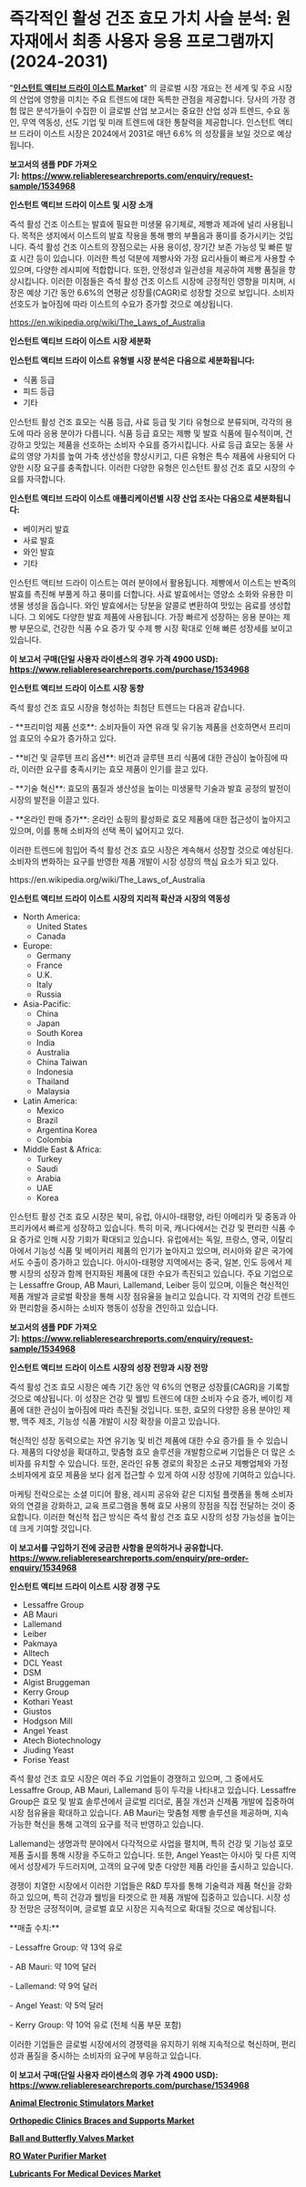 <p><h1>즉각적인 활성 건조 효모 가치 사슬 분석: 원자재에서 최종 사용자 응용 프로그램까지 (2024-2031)</h1></p><p>"<strong><a href="https://www.reliableresearchreports.com/instant-active-dry-yeast-r1534968?utm_campaign=105&utm_medium=7&utm_source=Github&utm_content=ia&utm_term=16102024&utm_id=instant-active-dry-yeast">인스턴트 액티브 드라이 이스트 Market</a></strong>" 의 글로벌 시장 개요는 전 세계 및 주요 시장의 산업에 영향을 미치는 주요 트렌드에 대한 독특한 관점을 제공합니다. 당사의 가장 경험 많은 분석가들이 수집한 이 글로벌 산업 보고서는 중요한 산업 성과 트렌드, 수요 동인, 무역 역동성, 선도 기업 및 미래 트렌드에 대한 통찰력을 제공합니다. 인스턴트 액티브 드라이 이스트 시장은 2024에서 2031로 매년 6.6% 의 성장률을 보일 것으로 예상됩니다.</p>
<p><strong>보고서의 샘플 PDF 가져오기:&nbsp;<a href="https://www.reliableresearchreports.com/enquiry/request-sample/1534968?utm_campaign=105&utm_medium=7&utm_source=Github&utm_content=ia&utm_term=16102024&utm_id=instant-active-dry-yeast">https://www.reliableresearchreports.com/enquiry/request-sample/1534968</a></strong></p>
<p><strong>인스턴트 액티브 드라이 이스트 및 시장 소개</strong></p>
<p><p>즉석 활성 건조 이스트는 발효에 필요한 미생물 유기체로, 제빵과 제과에 널리 사용됩니다. 목적은 생지에서 이스트의 발효 작용을 통해 빵의 부풀음과 풍미를 증가시키는 것입니다. 즉석 활성 건조 이스트의 장점으로는 사용 용이성, 장기간 보존 가능성 및 빠른 발효 시간 등이 있습니다. 이러한 특성 덕분에 제빵사와 가정 요리사들이 빠르게 사용할 수 있으며, 다양한 레시피에 적합합니다. 또한, 안정성과 일관성을 제공하여 제빵 품질을 향상시킵니다. 이러한 이점들은 즉석 활성 건조 이스트 시장에 긍정적인 영향을 미치며, 시장은 예상 기간 동안 6.6%의 연평균 성장률(CAGR)로 성장할 것으로 보입니다. 소비자 선호도가 높아짐에 따라 이스트의 수요가 증가할 것으로 예상됩니다.</p></p>
<p><a href="https://en.wikipedia.org/wiki/The_Laws_of_Australia?utm_campaign=105&utm_medium=7&utm_source=Github&utm_content=ia&utm_term=16102024&utm_id=instant-active-dry-yeast">https://en.wikipedia.org/wiki/The_Laws_of_Australia</a></p>
<p><strong>인스턴트 액티브 드라이 이스트 시장 세분화</strong></p>
<p><strong>인스턴트 액티브 드라이 이스트 유형별 시장 분석은 다음으로 세분화됩니다:</strong></p>
<p><ul><li>식품 등급</li><li>피드 등급</li><li>기타</li></ul></p>
<p><p>인스턴트 활성 건조 효모는 식품 등급, 사료 등급 및 기타 유형으로 분류되며, 각각의 용도에 따라 응용 분야가 다릅니다. 식품 등급 효모는 제빵 및 발효 식품에 필수적이며, 건강하고 맛있는 제품을 선호하는 소비자 수요를 증가시킵니다. 사료 등급 효모는 동물 사료의 영양 가치를 높여 가축 생산성을 향상시키고, 다른 유형은 특수 제품에 사용되어 다양한 시장 요구를 충족합니다. 이러한 다양한 유형은 인스턴트 활성 건조 효모 시장의 수요를 자극합니다.</p></p>
<p><strong>인스턴트 액티브 드라이 이스트 애플리케이션별 시장 산업 조사는 다음으로 세분화됩니다:</strong></p>
<p><ul><li>베이커리 발효</li><li>사료 발효</li><li>와인 발효</li><li>기타</li></ul></p>
<p><p>인스턴트 액티브 드라이 이스트는 여러 분야에서 활용됩니다. 제빵에서 이스트는 반죽의 발효를 촉진해 부풀게 하고 풍미를 더합니다. 사료 발효에서는 영양소 소화와 유용한 미생물 생성을 돕습니다. 와인 발효에서는 당분을 알콜로 변환하여 맛있는 음료를 생성합니다. 그 외에도 다양한 발효 제품에 사용됩니다. 가장 빠르게 성장하는 응용 분야는 제빵 부문으로, 건강한 식품 수요 증가 및 수제 빵 시장 확대로 인해 빠른 성장세를 보이고 있습니다.</p></p>
<p><strong>이 보고서 구매(단일 사용자 라이센스의 경우 가격 4900 USD): <a href="https://www.reliableresearchreports.com/purchase/1534968?utm_campaign=105&utm_medium=7&utm_source=Github&utm_content=ia&utm_term=16102024&utm_id=instant-active-dry-yeast">https://www.reliableresearchreports.com/purchase/1534968</a></strong></p>
<p><strong>인스턴트 액티브 드라이 이스트 시장 동향</strong></p>
<p><p>즉석 활성 건조 효모 시장을 형성하는 최첨단 트렌드는 다음과 같습니다.</p><p>- **프리미엄 제품 선호**: 소비자들이 자연 유래 및 유기농 제품을 선호하면서 프리미엄 효모의 수요가 증가하고 있다. </p><p>- **비건 및 글루텐 프리 옵션**: 비건과 글루텐 프리 식품에 대한 관심이 높아짐에 따라, 이러한 요구를 충족시키는 효모 제품이 인기를 끌고 있다.</p><p>- **기술 혁신**: 효모의 품질과 생산성을 높이는 미생물학 기술과 발효 공정의 발전이 시장의 발전을 이끌고 있다.</p><p>- **온라인 판매 증가**: 온라인 쇼핑의 활성화로 효모 제품에 대한 접근성이 높아지고 있으며, 이를 통해 소비자의 선택 폭이 넓어지고 있다.</p><p>이러한 트렌드에 힘입어 즉석 활성 건조 효모 시장은 계속해서 성장할 것으로 예상된다. 소비자의 변화하는 요구를 반영한 제품 개발이 시장 성장의 핵심 요소가 되고 있다.</p></p>
<p>https://en.wikipedia.org/wiki/The_Laws_of_Australia</p>
<p><strong>인스턴트 액티브 드라이 이스트 시장의 지리적 확산과 시장의 역동성</strong></p>
<p><ul>
    <li>
        North America:
        <ul>
            <li>United States</li>
            <li>Canada</li>
        </ul>
    </li>
    <li>
        Europe:
        <ul>
            <li>Germany</li>
            <li>France</li>
            <li>U.K.</li>
            <li>Italy</li>
            <li>Russia</li>
        </ul>
    </li>
    <li>
        Asia-Pacific:
        <ul>
            <li>China</li>
            <li>Japan</li>
            <li>South Korea</li>
            <li>India</li>
            <li>Australia</li>
            <li>China Taiwan</li>
            <li>Indonesia</li>
            <li>Thailand</li>
            <li>Malaysia</li>
        </ul>
    </li>
    <li>
        Latin America:
        <ul>
            <li>Mexico</li>
            <li>Brazil</li>
            <li>Argentina Korea</li>
            <li>Colombia</li>
        </ul>
    </li>
    <li>
        Middle East & Africa:
        <ul>
            <li>Turkey</li>
            <li>Saudi</li>
            <li>Arabia</li>
            <li>UAE</li>
            <li>Korea</li>
        </ul>
    </li>
    </ul></p>
<p><p>인스턴트 활성 건조 효모 시장은 북미, 유럽, 아시아-태평양, 라틴 아메리카 및 중동과 아프리카에서 빠르게 성장하고 있습니다. 특히 미국, 캐나다에서는 건강 및 편리한 식품 수요 증가로 인해 시장 기회가 확대되고 있습니다. 유럽에서는 독일, 프랑스, 영국, 이탈리아에서 기능성 식품 및 베이커리 제품의 인기가 높아지고 있으며, 러시아와 같은 국가에서도 수출이 증가하고 있습니다. 아시아-태평양 지역에서는 중국, 일본, 인도 등에서 제빵 시장의 성장과 함께 현지화된 제품에 대한 수요가 촉진되고 있습니다. 주요 기업으로는 Lessaffre Group, AB Mauri, Lallemand, Leiber 등이 있으며, 이들은 혁신적인 제품 개발과 글로벌 확장을 통해 시장 점유율을 늘리고 있습니다. 각 지역의 건강 트렌드와 편리함을 중시하는 소비자 행동이 성장을 견인하고 있습니다.</p></p>
<p><strong>보고서의 샘플 PDF 가져오기:&nbsp;<a href="https://www.reliableresearchreports.com/enquiry/request-sample/1534968?utm_campaign=105&utm_medium=7&utm_source=Github&utm_content=ia&utm_term=16102024&utm_id=instant-active-dry-yeast">https://www.reliableresearchreports.com/enquiry/request-sample/1534968</a></strong></p>
<p><strong>인스턴트 액티브 드라이 이스트 시장의 성장 전망과 시장 전망</strong></p>
<p><p>즉석 활성 건조 효모 시장은 예측 기간 동안 약 6%의 연평균 성장률(CAGR)을 기록할 것으로 예상됩니다. 이 성장은 건강 및 웰빙 트렌드에 대한 소비자 수요 증가, 베이킹 제품에 대한 관심이 높아짐에 따라 촉진될 것입니다. 또한, 효모의 다양한 응용 분야인 제빵, 맥주 제조, 기능성 식품 개발이 시장 확장을 이끌고 있습니다.</p><p>혁신적인 성장 동력으로는 자연 유기농 및 비건 제품에 대한 수요 증가를 들 수 있습니다. 제품의 다양성을 확대하고, 맞춤형 효모 솔루션을 개발함으로써 기업들은 더 많은 소비자를 유치할 수 있습니다. 또한, 온라인 유통 경로의 확장은 소규모 제빵업체와 가정 소비자에게 효모 제품을 보다 쉽게 접근할 수 있게 하여 시장 성장에 기여하고 있습니다.</p><p>마케팅 전략으로는 소셜 미디어 활용, 레시피 공유와 같은 디지털 플랫폼을 통해 소비자와의 연결을 강화하고, 교육 프로그램을 통해 효모 사용의 장점을 직접 전달하는 것이 중요합니다. 이러한 혁신적 접근 방식은 즉석 활성 건조 효모 시장의 성장 가능성을 높이는 데 크게 기여할 것입니다.</p></p>
<p><strong>이 보고서를 구입하기 전에 궁금한 사항을 문의하거나 공유합니다. <a href="https://www.reliableresearchreports.com/enquiry/pre-order-enquiry/1534968?utm_campaign=105&utm_medium=7&utm_source=Github&utm_content=ia&utm_term=16102024&utm_id=instant-active-dry-yeast">https://www.reliableresearchreports.com/enquiry/pre-order-enquiry/1534968</a></strong></p>
<p><strong>인스턴트 액티브 드라이 이스트 시장 경쟁 구도</strong></p>
<p><ul><li>Lessaffre Group</li><li>AB Mauri</li><li>Lallemand</li><li>Leiber</li><li>Pakmaya</li><li>Alltech</li><li>DCL Yeast</li><li>DSM</li><li>Algist Bruggeman</li><li>Kerry Group</li><li>Kothari Yeast</li><li>Giustos</li><li>Hodgson Mill</li><li>Angel Yeast</li><li>Atech Biotechnology</li><li>Jiuding Yeast</li><li>Forise Yeast</li></ul></p>
<p><p>즉석 활성 건조 효모 시장은 여러 주요 기업들이 경쟁하고 있으며, 그 중에서도 Lessaffre Group, AB Mauri, Lallemand 등이 두각을 나타내고 있습니다. Lessaffre Group은 효모 및 발효 솔루션에서 글로벌 리더로, 품질 개선과 신제품 개발에 집중하여 시장 점유율을 확대하고 있습니다. AB Mauri는 맞춤형 제빵 솔루션을 제공하며, 지속 가능한 혁신을 통해 고객의 요구를 적극 반영하고 있습니다.</p><p>Lallemand는 생명과학 분야에서 다각적으로 사업을 펼치며, 특히 건강 및 기능성 효모 제품 출시를 통해 시장을 주도하고 있습니다. 또한, Angel Yeast는 아시아 및 다른 지역에서 성장세가 두드러지며, 고객의 요구에 맞춘 다양한 제품 라인을 출시하고 있습니다.</p><p>경쟁이 치열한 시장에서 이러한 기업들은 R&D 투자를 통해 기술력과 제품 혁신을 강화하고 있으며, 특히 건강과 웰빙을 타겟으로 한 제품 개발에 집중하고 있습니다. 시장 성장 전망은 긍정적이며, 글로벌 효모 시장은 지속적으로 확대될 것으로 예상됩니다.</p><p>**매출 수치:**</p><p>- Lessaffre Group: 약 13억 유로</p><p>- AB Mauri: 약 10억 달러</p><p>- Lallemand: 약 9억 달러</p><p>- Angel Yeast: 약 5억 달러</p><p>- Kerry Group: 약 10억 유로 (전체 식품 부문 포함)</p><p>이러한 기업들은 글로벌 시장에서의 경쟁력을 유지하기 위해 지속적으로 혁신하며, 편리성과 품질을 중시하는 소비자의 요구에 부응하고 있습니다.</p></p>
<p><strong>이 보고서 구매(단일 사용자 라이센스의 경우 가격 4900 USD): <a href="https://www.reliableresearchreports.com/purchase/1534968?utm_campaign=105&utm_medium=7&utm_source=Github&utm_content=ia&utm_term=16102024&utm_id=instant-active-dry-yeast">https://www.reliableresearchreports.com/purchase/1534968</a></strong></p>
<p><strong><p><a href="https://github.com/KejsiLoshi121/Market-Research-Report-List-1/blob/main/animal-electronic-stimulators-market.md?utm_campaign=105&utm_medium=7&utm_source=Github&utm_content=ia&utm_term=16102024&utm_id=instant-active-dry-yeast">Animal Electronic Stimulators Market</a></p><p><a href="https://github.com/tacitam515l/Market-Research-Report-List-1/blob/main/orthopedic-clinics-braces-and-supports-market.md?utm_campaign=105&utm_medium=7&utm_source=Github&utm_content=ia&utm_term=16102024&utm_id=instant-active-dry-yeast">Orthopedic Clinics Braces and Supports Market</a></p><p><a href="https://issuu.com/reportprime-2/docs/ball-and-butterfly-valves-market-si_e4beadfff1af4c?utm_campaign=105&utm_medium=7&utm_source=Github&utm_content=ia&utm_term=16102024&utm_id=instant-active-dry-yeast">Ball and Butterfly Valves Market</a></p><p><a href="https://issuu.com/reportprime-2/docs/ro-water-purifier-market-size-2030._f4a18966dc7298?utm_campaign=105&utm_medium=7&utm_source=Github&utm_content=ia&utm_term=16102024&utm_id=instant-active-dry-yeast">RO Water Purifier Market</a></p><p><a href="https://www.linkedin.com/pulse/lubricants-medical-devices-industry-forecast-market-shifts-gsqec?trk=public_post_embed_feed-article-content&utm_campaign=105&utm_medium=7&utm_source=Github&utm_content=ia&utm_term=16102024&utm_id=instant-active-dry-yeast">Lubricants For Medical Devices Market</a></p></strong></p>
<p></p>